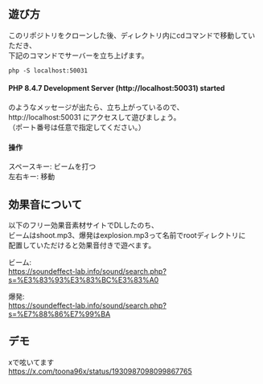 ## 遊び方
このリポジトリをクローンした後、ディレクトリ内にcdコマンドで移動していただき、<br>
下記のコマンドでサーバーを立ち上げます。<br>

```
php -S localhost:50031
```

 #### PHP 8.4.7 Development Server (http://localhost:50031) started<br>
のようなメッセージが出たら、立ち上がっているので、<br>
http://localhost:50031 にアクセスして遊びましょう。<br>
（ポート番号は任意で指定してください。）

#### 操作<br>
スペースキー: ビームを打つ<br>
左右キー: 移動<br>


## 効果音について

以下のフリー効果音素材サイトでDLしたのち、<br>
ビームはshoot.mp3、爆発はexplosion.mp3って名前でrootディレクトリに<br>
配置していただけると効果音付きで遊べます。<br>

ビーム:<br>
https://soundeffect-lab.info/sound/search.php?s=%E3%83%93%E3%83%BC%E3%83%A0

爆発:<br>
https://soundeffect-lab.info/sound/search.php?s=%E7%88%86%E7%99%BA


## デモ
xで呟いてます<br>
https://x.com/toona96x/status/1930987098099867765
